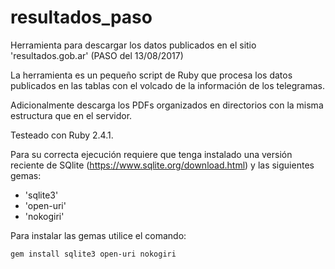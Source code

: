 # resultados_paso
Herramienta para descargar los datos publicados en el sitio 'resultados.gob.ar' (PASO del 13/08/2017)

La herramienta es un pequeño script de Ruby que procesa los datos publicados en las tablas con el volcado de la información de los telegramas.

Adicionalmente descarga los PDFs organizados en directorios con la misma estructura que en el servidor.

Testeado con Ruby 2.4.1.



Para su correcta ejecución requiere que tenga instalado una versión reciente de SQlite (https://www.sqlite.org/download.html) y  las siguientes gemas:
- 'sqlite3'
- 'open-uri'
- 'nokogiri'

Para instalar las gemas utilice el comando:

```bash
gem install sqlite3 open-uri nokogiri
```
